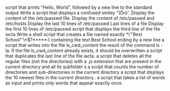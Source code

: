 script that prints “Hello, World”, followed by a new line to the standard output
Write a script that displays a confused smiley "(Ôo)'.
Display the content of the /etc/passwd file.
Display the content of /etc/passwd and /etc/hosts
Display the last 10 lines of /etc/passwd
Last lines of a file
Display the first 10 lines of /etc/passwd
script that displays the third line of the file iacta
Write a shell script that creates a file named exactly \*\\'"Best School"\'\\*$\?\*\*\*\*\*:) containing the text Best School ending by a new line
a script that writes into the file ls_cwd_content the result of the command ls -la. If the file ls_cwd_content already exists, it should be overwritten
a script that duplicates the last line of the file iacta.
a script that deletes all the regular files (not the directories) with a .js extension that are present in the current directory and all its subfolder
s
a script that counts the number of directories and sub-directories in the current directory
a script that displays the 10 newest files in the current directory..
a script that takes a list of words as input and prints only words that appear exactly once.
